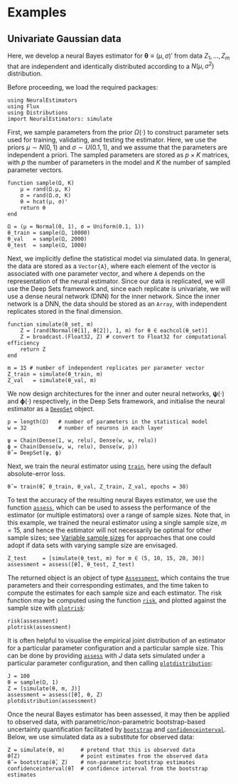 # Examples

## Univariate Gaussian data

Here, we develop a neural Bayes estimator for $\boldsymbol{\theta} \equiv (\mu, \sigma)'$ from data $Z_1, \dots, Z_m$ that are independent and identically distributed according to a $N(\mu, \sigma^2)$ distribution.

Before proceeding, we load the required packages:
```
using NeuralEstimators
using Flux
using Distributions
import NeuralEstimators: simulate
```

First, we sample parameters from the prior $\Omega(\cdot)$ to construct parameter sets used for training, validating, and testing the estimator. Here, we use the priors $\mu \sim N(0, 1)$ and $\sigma \sim U(0.1, 1)$, and we assume that the parameters are independent a priori. The sampled parameters are stored as $p \times K$ matrices, with $p$ the number of parameters in the model and $K$ the number of sampled parameter vectors.
```
function sample(Ω, K)
	μ = rand(Ω.μ, K)
	σ = rand(Ω.σ, K)
	θ = hcat(μ, σ)'
	return θ
end

Ω = (μ = Normal(0, 1), σ = Uniform(0.1, 1))
θ_train = sample(Ω, 10000)
θ_val   = sample(Ω, 2000)
θ_test  = sample(Ω, 1000)
```

Next, we implicitly define the statistical model via simulated data. In general, the data are stored as a `Vector{A}`, where each element of the vector is associated with one parameter vector, and where `A` depends on the representation of the neural estimator. Since our data is replicated, we will use the Deep Sets framework and, since each replicate is univariate, we will use a dense neural network (DNN) for the inner network. Since the inner network is a DNN, the data should be stored as an `Array`, with independent replicates stored in the final dimension.
```
function simulate(θ_set, m)
	Z = [rand(Normal(θ[1], θ[2]), 1, m) for θ ∈ eachcol(θ_set)]
	Z = broadcast.(Float32, Z) # convert to Float32 for computational efficiency
	return Z
end

m = 15 # number of independent replicates per parameter vector
Z_train = simulate(θ_train, m)
Z_val   = simulate(θ_val, m)
```

We now design architectures for the inner and outer neural networks, $\boldsymbol{\psi}(\cdot)$ and $\boldsymbol{\phi}(\cdot)$ respectively, in the Deep Sets framework, and initialise the neural estimator as a [`DeepSet`](@ref) object.

```
p = length(Ω)   # number of parameters in the statistical model
w = 32          # number of neurons in each layer

ψ = Chain(Dense(1, w, relu), Dense(w, w, relu))
ϕ = Chain(Dense(w, w, relu), Dense(w, p))
θ̂ = DeepSet(ψ, ϕ)
```

Next, we train the neural estimator using [`train`](@ref), here using the default absolute-error loss.
```
θ̂ = train(θ̂, θ_train, θ_val, Z_train, Z_val, epochs = 30)
```

To test the accuracy of the resulting neural Bayes estimator, we use the function [`assess`](@ref), which can be used to assess the performance of the estimator (or multiple estimators) over a range of sample sizes. Note that, in this example, we trained the neural estimator using a single sample size, $m = 15$, and hence the estimator will not necessarily be optimal for other sample sizes; see [Variable sample sizes](@ref) for approaches that one could adopt if data sets with varying sample size are envisaged.
```
Z_test     = [simulate(θ_test, m) for m ∈ (5, 10, 15, 20, 30)]
assessment = assess([θ̂], θ_test, Z_test)
```

The returned object is an object of type [`Assessment`](@ref), which contains the true parameters and their corresponding estimates, and the time taken to compute the estimates for each sample size and each estimator. The risk function may be computed using the function [`risk`](@ref), and plotted against the sample size with [`plotrisk`](@ref):
```
risk(assessment)
plotrisk(assessment)
```

It is often helpful to visualise the empirical joint distribution of an estimator for a particular parameter configuration and a particular sample size. This can be done by providing [`assess`](@ref) with $J$ data sets simulated under a particular parameter configuration, and then calling [`plotdistribution`](@ref):
```
J = 100
θ = sample(Ω, 1)
Z = [simulate(θ, m, J)]
assessment = assess([θ̂], θ, Z)  
plotdistribution(assessment)
```

Once the neural Bayes estimator has been assessed, it may then be applied to observed data, with parametric/non-parametric bootstrap-based uncertainty quantification facilitated by [`bootstrap`](@ref) and [`confidenceinterval`](@ref). Below, we use simulated data as a substitute for observed data:
```
Z = simulate(θ, m)     # pretend that this is observed data
θ̂(Z)                   # point estimates from the observed data
θ̃ = bootstrap(θ̂, Z)    # non-parametric bootstrap estimates
confidenceinterval(θ̃)  # confidence interval from the bootstrap estimates
```
